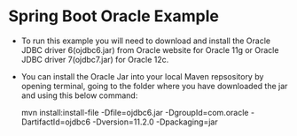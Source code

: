 # Spring Boot Oracle Example

* To run this example you will need to download and install the Oracle JDBC driver 6(ojdbc6.jar) from Oracle website for
  Oracle 11g or Oracle JDBC driver 7(ojdbc7.jar) for Oracle 12c.
* You can install the Oracle Jar into your local Maven repsository by opening terminal, going to the folder where you have downloaded the
  jar and using this below command:

  mvn install:install-file -Dfile=ojdbc6.jar -DgroupId=com.oracle -DartifactId=ojdbc6 -Dversion=11.2.0 -Dpackaging=jar
